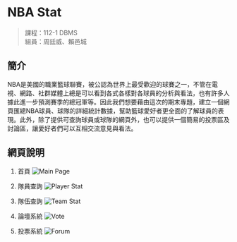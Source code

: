 # NBA Stat
> 課程：112-1 DBMS  
> 組員：周廷威、賴邑城

## 簡介
NBA是美國的職業籃球聯賽，被公認為世界上最受歡迎的球賽之一，不管在電視、網路、社群媒體上總是可以看到各式各樣對各球員的分析與看法，也有許多人據此進一步預測賽季的總冠軍等。因此我們想要藉由這次的期末專題，建立一個網頁匯總NBA球員、球隊的詳細統計數據，幫助籃球愛好者更全面的了解球員的表現。此外，除了提供可查詢球員或球隊的網頁外，也可以提供一個簡易的投票區及討論區，讓愛好者們可以互相交流意見與看法。

## 網頁說明
1. 首頁
![Main Page](https://github.com/chou-ting-wei/DBMS_Final-Project/assets/70355885/fb84f290-f7ac-479e-b483-cbefe1f9157e)

2. 隊員查詢
![Player Stat](https://github.com/chou-ting-wei/DBMS_Final-Project/assets/70355885/a1e3b116-f175-45c3-8ccc-2b3c3c733b34)

3. 隊伍查詢
![Team Stat](https://github.com/chou-ting-wei/DBMS_Final-Project/assets/70355885/8c265171-5211-41e5-a055-bc639fc7bed0)

4. 論壇系統
![Vote](https://github.com/chou-ting-wei/DBMS_Final-Project/assets/70355885/65c2dcbb-79b6-4e1b-873d-efb68a3795f7)

5. 投票系統
![Forum](https://github.com/chou-ting-wei/DBMS_Final-Project/assets/70355885/fc18cca3-8218-4893-b342-e675a0cf7e11)

